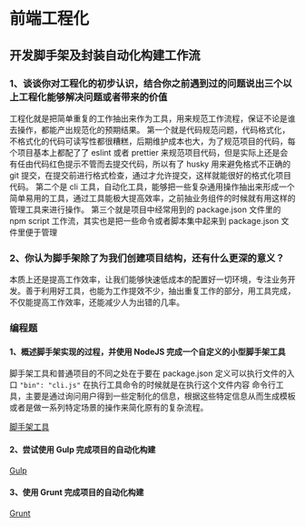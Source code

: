 # 前端工程化

## 开发脚手架及封装自动化构建工作流

### 1、谈谈你对工程化的初步认识，结合你之前遇到过的问题说出三个以上工程化能够解决问题或者带来的价值

工程化就是把简单重复的工作抽出来作为工具，用来规范工作流程，保证不论是谁去操作，都能产出规范化的预期结果。
第一个就是代码规范问题，代码格式化，不格式化的代码可读写性都很糟糕，后期维护成本也大，为了规范项目的代码，每个项目基本上都配了了 eslint 或者 prettier 来规范项目代码，但是实际上还是会有任由代码红色提示不管而去提交代码，所以有了 husky 用来避免格式不正确的 git 提交，在提交前进行格式检查，通过才允许提交，这样就能很好的格式化项目代码。
第二个是 cli 工具，自动化工具，能够把一些复杂通用操作抽出来形成一个简单易用的工具，通过工具能极大提高效率，之前抽业务组件的时候就有用这样的管理工具来进行操作。
第三个就是项目中经常用到的 package.json 文件里的 npm script 工作流，其实也是把一些命令或者脚本集中起来到 package.json 文件里便于管理

### 2、你认为脚手架除了为我们创建项目结构，还有什么更深的意义？

本质上还是提高工作效率，让我们能够快速低成本的配置好一切环境，专注业务开发。善于利用好工具，也能为工作提效不少，抽出重复工作的部分，用工具完成，不仅能提高工作效率，还能减少人为出错的几率。

### 编程题

#### 1、概述脚手架实现的过程，并使用 NodeJS 完成一个自定义的小型脚手架工具

脚手架工具和普通项目的不同之处在于要在 package.json 定义可以执行文件的入口
`"bin": "cli.js"`
在执行工具命令的时候就是在执行这个文件内容
命令行工具，主要是通过询问用户得到一些定制化的信息，根据这些特定信息从而生成模板或者是做一系列特定场景的操作来简化原有的复杂流程。

[脚手架工具](https://github.com/leitingting08/Front/tree/master/lagou/chapter2/sum-cli)

#### 2、尝试使用 Gulp 完成项目的自动化构建

[Gulp](https://github.com/leitingting08/Front/tree/master/lagou/chapter2/gulp)

#### 3、使用 Grunt 完成项目的自动化构建

[Grunt](https://github.com/leitingting08/Front/tree/master/lagou/chapter2/grunt)

